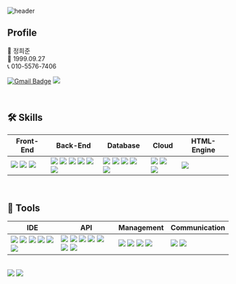 ![header](https://capsule-render.vercel.app/api?type=waving&color=0:a82da8,100:da8f00&height=280&section=header&text=HeeJune_Jung&fontAlign=50&fontAlignY=40&fontSize=60&fontColor=ffffff)

## Profile
👨 정희준 <br>
👶 1999.09.27 <br>
📞 010-5576-7406 <br>

[![Gmail Badge](https://img.shields.io/badge/Gmail-d14836?style=flat-square&logo=Gmail&logoColor=white&link=mailto:hjjung990927@gmail.com)](mailto:hjjung990927@gmail.com)
<a href="https://www.notion.so/265c6a542068809f9061cb20d8221708"><img src="https://img.shields.io/badge/Notion-00000?style=round-square&logo=Notion&logoColor=black"/></a>



<br>

## 🛠 Skills

| Front-End | Back-End | Database | Cloud | HTML-Engine |
| --- | --- | --- | --- | --- |
| <img src="https://img.shields.io/badge/HTML-E34F26?style=round-square&logo=html5&logoColor=white"/> <img src="https://img.shields.io/badge/CSS-1572B6?style=round-square&logo=css3&logoColor=white"/> <img src="https://img.shields.io/badge/JavaScript-F7DF1E?style=round-square&logo=javascript&logoColor=black"/> | <img src="https://img.shields.io/badge/JAVA-blueviolet?style=round-square&logo=openjdk&logoColor=white"/> <img src="https://img.shields.io/badge/JSP-red?style=round-square"/> <img src="https://img.shields.io/badge/SpringBoot-6DB33F?style=round-square&logo=springboot&logoColor=white"/> <img src="https://img.shields.io/badge/SpringSecurity-6DB33F?style=round-square&logo=springsecurity&logoColor=white"/> <img src="https://img.shields.io/badge/JWT-black?style=round-square&logo=jsonwebtokens&logoColor=white"/> <img src="https://img.shields.io/badge/JUnit-25A162?style=round-square&logo=junit5&logoColor=white"/> | <img src="https://img.shields.io/badge/MariaDB-003545?style=round-square&logo=mariadb&logoColor=white"/> <img src="https://img.shields.io/badge/MySQL-005C84?style=round-square&logo=mysql&logoColor=white"/> <img src="https://img.shields.io/badge/PostgreSQL-316192?style=round-square&logo=postgresql&logoColor=white"/> <img src="https://img.shields.io/badge/MyBatis-orange?style=round-square"/> <img src="https://img.shields.io/badge/Redis-DC382D?style=round-square&logo=redis&logoColor=white"/> | <img src="https://img.shields.io/badge/AWS EC2-FF9900?style=round-square&logo=amazonec2&logoColor=white"/> <img src="https://img.shields.io/badge/AWS IAM-FF9900?style=round-square&logo=amazonaws&logoColor=white"/> <img src="https://img.shields.io/badge/AWS S3-569A31?style=round-square&logo=amazons3&logoColor=white"/> | <img src="https://img.shields.io/badge/Thymeleaf-005F0F?style=round-square&logo=thymeleaf&logoColor=white"/> |

<br>

## 🧰 Tools

| IDE | API | Management | Communication |
| --- | --- | --- | --- |
| <img src="https://img.shields.io/badge/Eclipse-2C2255?style=round-square&logo=eclipseide&logoColor=white"/> <img src="https://img.shields.io/badge/VS Code-007ACC?style=round-square&logo=visualstudiocode&logoColor=white"/> <img src="https://img.shields.io/badge/IntelliJ-000000?style=round-square&logo=intellijidea&logoColor=white"/> <img src="https://img.shields.io/badge/DBeaver-372923?style=round-square&logo=dbeaver&logoColor=white"/> <img src="https://img.shields.io/badge/Sourcetree-0052CC?style=round-square&logo=sourcetree&logoColor=white"/> <img src="https://img.shields.io/badge/Postman-FF6C37?style=round-square&logo=postman&logoColor=white"/> | <img src="https://img.shields.io/badge/Kakao Login-FEE500?style=round-square&logo=kakaotalk&logoColor=black"/> <img src="https://img.shields.io/badge/Naver Login-03C75A?style=round-square&logo=naver&logoColor=white"/> <img src="https://img.shields.io/badge/Google Login-4285F4?style=round-square&logo=google&logoColor=white"/> <img src="https://img.shields.io/badge/OAuth 2.0-orange?style=round-square"/> <img src="https://img.shields.io/badge/CoolSMS-blue?style=round-square"/> <img src="https://img.shields.io/badge/JavaMail-orange?style=round-square"/> <img src="https://img.shields.io/badge/Swagger-85EA2D?style=round-square&logo=swagger&logoColor=black"/> | <img src="https://img.shields.io/badge/Git-F05032?style=round-square&logo=git&logoColor=white"/> <img src="https://img.shields.io/badge/GitHub-181717?style=round-square&logo=github&logoColor=white"/> <img src="https://img.shields.io/badge/Gradle-02303A?style=round-square&logo=gradle&logoColor=white"/> <img src="https://img.shields.io/badge/YML-CB171E?style=round-square"/> | <img src="https://img.shields.io/badge/Slack-4A154B?style=round-square&logo=slack&logoColor=white"/> <img src="https://img.shields.io/badge/Discord-5865F2?style=round-square&logo=discord&logoColor=white"/> |

<br>

<div align=left>
<img src="https://github-readme-stats.vercel.app/api/top-langs/?username=hjjung990927&layout=compact">
<img src="https://github-readme-stats.vercel.app/api?username=hjjung990927&show_icons=true">
</div>
<br>
